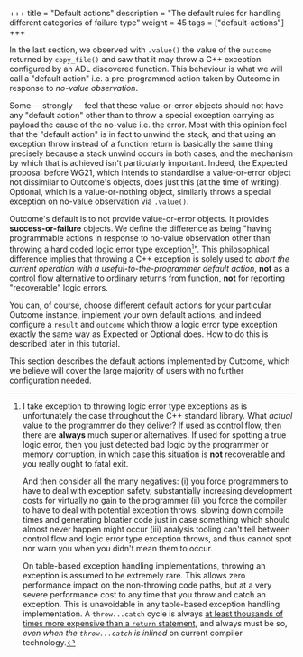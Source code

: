 +++
title = "Default actions"
description = "The default rules for handling different categories of failure type"
weight = 45
tags = ["default-actions"]
+++

In the last section, we observed with `.value()` the value of the `outcome` returned by `copy_file()`
and saw that it may throw a C++ exception configured by an ADL discovered function.
This behaviour is what we will call a "default action" i.e. a pre-programmed action taken by
Outcome in response to *no-value observation*.

Some -- strongly -- feel that these value-or-error objects should not have any
"default action" other than to throw a special exception carrying as payload the cause
of the no-value i.e. the error. Most with this opinion feel that the "default action" is in fact to unwind
the stack, and that using an exception throw instead of a function return is
basically the same thing precisely because a stack unwind occurs in both cases, and
the mechanism by which that is achieved isn't particularly important. Indeed, the Expected
proposal before WG21, which intends to standardise a value-or-error object not
dissimilar to Outcome's objects, does just this (at the time of writing). Optional,
which is a value-or-nothing object, similarly throws a special exception on
no-value observation via `.value()`.

Outcome's default is to not provide value-or-error objects. It provides **success-or-failure**
objects. We define the difference as being "having programmable actions in
response to no-value observation other than throwing a hard coded logic error type exception[^1]".
This philosophical difference implies that throwing a C++ exception is
solely used to *abort the current operation with a useful-to-the-programmer default action*,
**not** as a control flow alternative to ordinary returns from function, **not** for reporting "recoverable" logic errors.

You can, of course,
choose different default actions for your particular Outcome instance, implement your own
default actions, and indeed configure a `result` and `outcome` which throw a
logic error type exception exactly the same way as Expected or Optional does.
How to do this is described later in this tutorial.

This section describes the default actions implemented by Outcome, which
we believe will cover the large majority of users with no further configuration
needed.

[^1]: I take exception to throwing logic error type exceptions as is unfortunately the case throughout the C++ standard library. What *actual* value to the programmer do they deliver? If used as control flow, then there are **always** much superior alternatives. If used for spotting a true logic error, then you just detected bad logic by the programmer or memory corruption, in which case this situation is **not** recoverable and you really ought to fatal exit. <p>And then consider all the many negatives: (i) you force programmers to have to deal with exception safety, substantially increasing development costs for virtually no gain to the programmer (ii) you force the compiler to have to deal with potential exception throws, slowing down compile times and generating bloatier code just in case something which should almost never happen might occur (iii) analysis tooling can't tell between control flow and logic error type exception throws, and thus cannot spot nor warn you when you didn't mean them to occur.<p>On table-based exception handling implementations, throwing an exception is assumed to be extremely rare. This allows zero performance impact on the non-throwing code paths, but at a very severe performance cost to any time that you throw and catch an exception. This is unavoidable in any table-based exception handling implementation. A `throw...catch` cycle is always [at least thousands of times more expensive than a `return` statement](../../faq/#what-kind-of-performance-benefits-will-using-outcome-in-my-code-bring), and always must be so, *even when the `throw...catch` is inlined* on current compiler technology.
